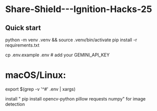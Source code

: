 # Share-Shield---Ignition-Hacks-25
## Quick start
python -m venv .venv && source .venv/bin/activate
pip install -r requirements.txt

cp .env.example .env  # add your GEMINI_API_KEY
# macOS/Linux:
export $(grep -v '^#' .env | xargs)

install " pip install opencv-python pillow requests numpy" for image detection 

